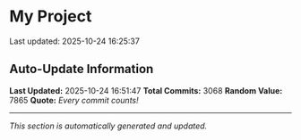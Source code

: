 # My Project


Last updated: 2025-10-24 16:25:37



































































































































































































































































































































































































































































































































































































































































































































































































































































































































































































































































































































































































































































































































































































































































































































































































































































































































































































































































































































































































































































































































































































































































































































































































































































































































































































































































































































































































































































































































































































































































































































































































































































































































































































































































































































































































## Auto-Update Information

**Last Updated:** 2025-10-24 16:51:47
**Total Commits:** 3068
**Random Value:** 7865
**Quote:** _Every commit counts!_

---
_This section is automatically generated and updated._